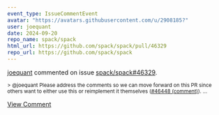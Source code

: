 ```yaml
---
event_type: IssueCommentEvent
avatar: "https://avatars.githubusercontent.com/u/2908185?"
user: joequant
date: 2024-09-20
repo_name: spack/spack
html_url: https://github.com/spack/spack/pull/46329
repo_url: https://github.com/spack/spack
---
```


<a href='https://github.com/joequant' target='_blank'>joequant</a> commented on issue <a href='https://github.com/spack/spack/pull/46329' target='_blank'>spack/spack#46329</a>.

<small>> @joequant Please address the comments so we can move forward on this PR since others want to either use this or reimplement it themselves ([#46448 (comment)](https://github.com/spack/spack/pull/46448#discussion_r1765176008))....</small>

<a href='https://github.com/spack/spack/pull/46329' target='_blank'>View Comment</a>